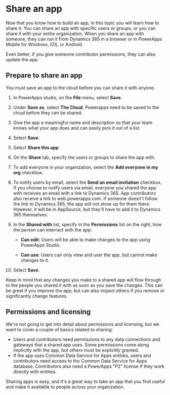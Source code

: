 # Share an app
Now that you know how to build an app, in this topic you will learn how to share it. You can share an app with specific users or groups, or you can share it with your entire organization. When you share an app with someone, they can run it from Dynamics 365 in a browser or in PowerApps Mobile for Windows, iOS, or Android. 

Even better, if you give someone contributor permissions, they can also update the app.

## Prepare to share an app
You must save an app to the cloud before you can share it with anyone. 
1. In PowerApps studio, on the **File** menu, select **Save**.
1. Under **Save as**, select **The Cloud**.  Powerapps need to be saved to the cloud before they can be shared.
1. Give the app a meaningful name and description so that your team knows what your app does and can easily pick it out of a list.
1. Select **Save**.
1. Select **Share this app**.
1. On the **Share** tab, specify the users or groups to share the app with.
1. To add everyone in your organization, select the **Add everyone in my org** checkbox.
1. To notify users by email, select the **Send an email invitation** checkbox. If you choose to notify users via email, everyone you shared the app with receives an email with a link to Dynamics 365. App contributors also receive a link to web.powerapps.com.  If someone doesn't follow the link to Dynamics 365, the app will not show up for them there. However, it will be in AppSource, but they'll have to add it to Dynamics 365 themselves.
1. In the **Shared with** list, specify in the **Permissions** list on the right, how the person can interract with the app:
    * **Can edit**: Users will be able to make changes to the  app using PowerApps Studio.

    * **Can use**: Users can only view and user the app, but cannot make changes to it.

10. Select **Save**.

Keep in mind that any changes you make to a shared app will flow through to the people you shared it with as soon as you save the changes. This can be great if you improve the app, but can also impact others if you remove or significantly change features.

## Permissions and licensing
We're not going to get into detail about permissions and licensing, but we want to cover a couple of basics related to sharing:

- Users and contributors need permissions to any data connections and gateways that a shared app uses. Some permissions come along implicitly with the app, but others must be explicitly granted.
- If the app uses Common Data Service for Apps entities, users and contributors need access to the Common Data Service for Apps database. Contributors also need a PowerApps "P2" license if they work directly with entities.

Sharing apps is easy, and it's a great way to take an app that you find useful and make it available to people across your organization. 

